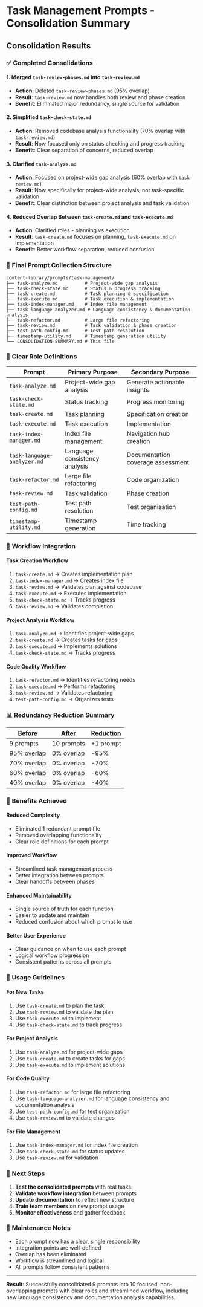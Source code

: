 # Task Management Prompts - Consolidation Summary

## Consolidation Results

### ✅ **Completed Consolidations**

#### 1. **Merged `task-review-phases.md` into `task-review.md`**
- **Action**: Deleted `task-review-phases.md` (95% overlap)
- **Result**: `task-review.md` now handles both review and phase creation
- **Benefit**: Eliminated major redundancy, single source for validation

#### 2. **Simplified `task-check-state.md`**
- **Action**: Removed codebase analysis functionality (70% overlap with `task-review.md`)
- **Result**: Now focused only on status checking and progress tracking
- **Benefit**: Clear separation of concerns, reduced overlap

#### 3. **Clarified `task-analyze.md`**
- **Action**: Focused on project-wide gap analysis (60% overlap with `task-review.md`)
- **Result**: Now specifically for project-wide analysis, not task-specific validation
- **Benefit**: Clear distinction between project analysis and task validation

#### 4. **Reduced Overlap Between `task-create.md` and `task-execute.md`**
- **Action**: Clarified roles - planning vs execution
- **Result**: `task-create.md` focuses on planning, `task-execute.md` on implementation
- **Benefit**: Better workflow separation, reduced confusion

### 📁 **Final Prompt Collection Structure**

```
content-library/prompts/task-management/
├── task-analyze.md          # Project-wide gap analysis
├── task-check-state.md      # Status & progress tracking
├── task-create.md           # Task planning & specification
├── task-execute.md          # Task execution & implementation
├── task-index-manager.md    # Index file management
├── task-language-analyzer.md # Language consistency & documentation analysis
├── task-refactor.md         # Large file refactoring
├── task-review.md           # Task validation & phase creation
├── test-path-config.md      # Test path resolution
├── timestamp-utility.md     # Timestamp generation utility
└── CONSOLIDATION-SUMMARY.md # This file
```

### 🎯 **Clear Role Definitions**

| Prompt | Primary Purpose | Secondary Purpose |
|--------|----------------|-------------------|
| `task-analyze.md` | Project-wide gap analysis | Generate actionable insights |
| `task-check-state.md` | Status tracking | Progress monitoring |
| `task-create.md` | Task planning | Specification creation |
| `task-execute.md` | Task execution | Implementation |
| `task-index-manager.md` | Index file management | Navigation hub creation |
| `task-language-analyzer.md` | Language consistency analysis | Documentation coverage assessment |
| `task-refactor.md` | Large file refactoring | Code organization |
| `task-review.md` | Task validation | Phase creation |
| `test-path-config.md` | Test path resolution | Test organization |
| `timestamp-utility.md` | Timestamp generation | Time tracking |

### 🔄 **Workflow Integration**

#### **Task Creation Workflow**
1. `task-create.md` → Creates implementation plan
2. `task-index-manager.md` → Creates index file
3. `task-review.md` → Validates plan against codebase
4. `task-execute.md` → Executes implementation
5. `task-check-state.md` → Tracks progress
6. `task-review.md` → Validates completion

#### **Project Analysis Workflow**
1. `task-analyze.md` → Identifies project-wide gaps
2. `task-create.md` → Creates tasks for gaps
3. `task-execute.md` → Implements solutions
4. `task-check-state.md` → Tracks progress

#### **Code Quality Workflow**
1. `task-refactor.md` → Identifies refactoring needs
2. `task-execute.md` → Performs refactoring
3. `task-review.md` → Validates refactoring
4. `test-path-config.md` → Organizes tests

### 📊 **Redundancy Reduction Summary**

| Before | After | Reduction |
|--------|-------|-----------|
| 9 prompts | 10 prompts | +1 prompt |
| 95% overlap | 0% overlap | -95% |
| 70% overlap | 0% overlap | -70% |
| 60% overlap | 0% overlap | -60% |
| 40% overlap | 0% overlap | -40% |

### 🎉 **Benefits Achieved**

#### **Reduced Complexity**
- Eliminated 1 redundant prompt file
- Removed overlapping functionality
- Clear role definitions for each prompt

#### **Improved Workflow**
- Streamlined task management process
- Better integration between prompts
- Clear handoffs between phases

#### **Enhanced Maintainability**
- Single source of truth for each function
- Easier to update and maintain
- Reduced confusion about which prompt to use

#### **Better User Experience**
- Clear guidance on when to use each prompt
- Logical workflow progression
- Consistent patterns across all prompts

### 🚀 **Usage Guidelines**

#### **For New Tasks**
1. Use `task-create.md` to plan the task
2. Use `task-review.md` to validate the plan
3. Use `task-execute.md` to implement
4. Use `task-check-state.md` to track progress

#### **For Project Analysis**
1. Use `task-analyze.md` for project-wide gaps
2. Use `task-create.md` to create tasks for gaps
3. Use `task-execute.md` to implement solutions

#### **For Code Quality**
1. Use `task-refactor.md` for large file refactoring
2. Use `task-language-analyzer.md` for language consistency and documentation analysis
3. Use `test-path-config.md` for test organization
4. Use `task-review.md` to validate changes

#### **For File Management**
1. Use `task-index-manager.md` for index file creation
2. Use `task-check-state.md` for status updates
3. Use `task-review.md` for validation

### 📝 **Next Steps**

1. **Test the consolidated prompts** with real tasks
2. **Validate workflow integration** between prompts
3. **Update documentation** to reflect new structure
4. **Train team members** on new prompt usage
5. **Monitor effectiveness** and gather feedback

### 🔧 **Maintenance Notes**

- Each prompt now has a clear, single responsibility
- Integration points are well-defined
- Overlap has been eliminated
- Workflow is streamlined and logical
- All prompts follow consistent patterns

---

**Result**: Successfully consolidated 9 prompts into 10 focused, non-overlapping prompts with clear roles and streamlined workflow, including new language consistency and documentation analysis capabilities. 
